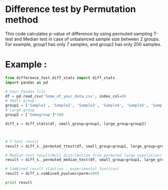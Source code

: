 # Difference test by Permutation method
This code calculates p-value of difference by using permuted sampling T-test and Median test in case of unbalanced sample size between 2 groups. For example, group1 has only 7 samples, and group2 has only 200 samples.

# Example :
```Python
from difference_test.diff_stats import diff_stats
import pandas as pd

# Your Pandas file
df = pd.read_csv('Some_of_your_data.csv', index_col=0)
# Small group
group1 = ['Sample1', 'Sample2', 'Sample3', 'Sample4', 'Sample5', 'Sample7']
# Large group
group2 = ['Somegroup']*100

diff_s = diff_stats(df, small_group=group1, large_group=group2)



# T-test result
result = diff_s._permuted_ttest(df, small_group=group1, large_group=group2, perm=100)

# Median-test result(Null distribution from permuted large population)
result = diff_s._permuted_median_test(df, small_group=group1, large_group=group2, perm=100)

# Combined result (Caution : experimental function)
result = diff_s.combined_pvalues(perm=100)

print result
```

